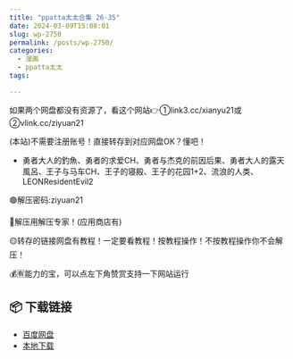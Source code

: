 ```yaml
---
title: "ppatta太太合集 26-35"
date: 2024-03-09T15:08:01
slug: wp-2750
permalink: /posts/wp-2750/
categories:
  - 漫画
  - ppatta太太
tags:

---
```


如果两个网盘都没有资源了，看这个网站👉①link3.cc/xianyu21或②vlink.cc/ziyuan21

(本站)不需要注册账号！直接转存到对应网盘OK？懂吧！

*   勇者大人的釣魚、勇者的求爱CH、勇者与杰克的前因后果、勇者大人的露天風呂、王子与马车CH、王子的寝殿、王子的花园1+2、流浪的人类、LEONResidentEvil2

🟢解压密码:ziyuan21

🔵解压用解压专家！(应用商店有)

🟡转存的链接网盘有教程！一定要看教程！按教程操作！不按教程操作你不会解压！

💰🈶能力的宝，可以点左下角赞赏支持一下网站运行

## 📦 下载链接
- [百度网盘](https://blziyuan21.com/pay-download/2750?key=b1832e02e1&down_id=0)
- [本地下载](https://blziyuan21.com/pay-download/2750?key=b1832e02e1&down_id=1)

